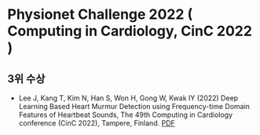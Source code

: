 # Physionet Challenge 2022 ( Computing in Cardiology, CinC 2022 )
## 3위 수상
- Lee J, Kang T, Kim N, Han S, Won H, Gong W, Kwak IY (2022) Deep Learning Based Heart Murmur Detection using Frequency-time Domain Features of Heartbeat Sounds, The 49th Computing in Cardiology conference (CinC 2022), Tampere, Finland. [PDF](https://cinc.org/archives/2022/pdf/CinC2022-071.pdf)
